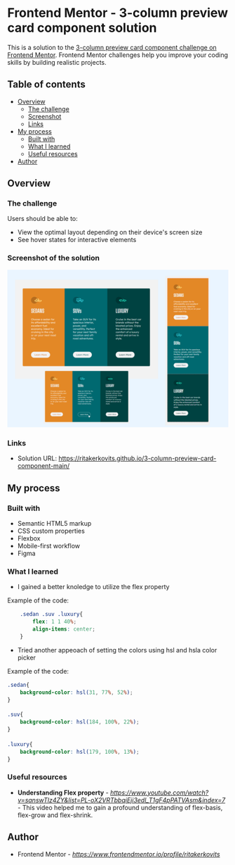 # Frontend Mentor - 3-column preview card component solution

This is a solution to the [3-column preview card component challenge on Frontend Mentor](https://www.frontendmentor.io/challenges/3column-preview-card-component-pH92eAR2-). Frontend Mentor challenges help you improve your coding skills by building realistic projects. 

## Table of contents

- [Overview](#overview)
  - [The challenge](#the-challenge)
  - [Screenshot](#screenshot)
  - [Links](#links)
- [My process](#my-process)
  - [Built with](#built-with)
  - [What I learned](#what-i-learned)
  - [Useful resources](#useful-resources)
- [Author](#author)




## Overview

### The challenge

Users should be able to:

- View the optimal layout depending on their device's screen size
- See hover states for interactive elements

### Screenshot of the solution

![](./solution/screenshot.png)




### Links

- Solution URL: https://ritakerkovits.github.io/3-column-preview-card-component-main/

## My process

### Built with

- Semantic HTML5 markup
- CSS custom properties
- Flexbox
- Mobile-first workflow
- Figma 


### What I learned


- I gained a better knoledge to utilize the flex property

Example of the code:
```css
    .sedan .suv .luxury{
        flex: 1 1 40%;
        align-items: center;
    }
```

- Tried another appeoach of setting the colors using hsl and hsla color picker

Example of the code:
```css
.sedan{
    background-color: hsl(31, 77%, 52%);
}

.suv{
    background-color: hsl(184, 100%, 22%);
}

.luxury{
    background-color: hsl(179, 100%, 13%);
}
```


### Useful resources

- **Understanding Flex property** - _https://www.youtube.com/watch?v=sanswTlz4ZY&list=PL-oX2VRTbbqiEji3edl_T1gF4pPATVAsm&index=7_ - This video helped me to gain a profound understanding of flex-basis, flex-grow and flex-shrink.



## Author

- Frontend Mentor - _https://www.frontendmentor.io/profile/ritakerkovits_


